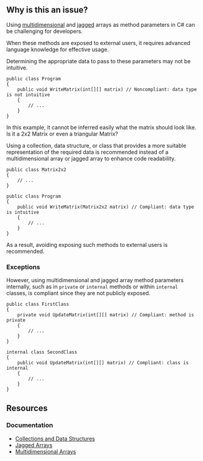 ## Why is this an issue?

Using [multidimensional](https://learn.microsoft.com/en-us/dotnet/csharp/programming-guide/arrays/multidimensional-arrays) and [jagged](https://learn.microsoft.com/en-us/dotnet/csharp/programming-guide/arrays/jagged-arrays) arrays as method parameters in C# can be
challenging for developers.

When these methods are exposed to external users, it requires advanced language knowledge for effective usage.

Determining the appropriate data to pass to these parameters may not be intuitive.

    public class Program
    {
        public void WriteMatrix(int[][] matrix) // Noncompliant: data type is not intuitive
        {
            // ...
        }
    }

In this example, it cannot be inferred easily what the matrix should look like. Is it a 2x2 Matrix or even a triangular Matrix?

Using a collection, data structure, or class that provides a more suitable representation of the required data is recommended instead of a
multidimensional array or jagged array to enhance code readability.

    public class Matrix2x2
    {
        // ...
    }
    
    public class Program
    {
        public void WriteMatrix(Matrix2x2 matrix) // Compliant: data type is intuitive
        {
            // ...
        }
    }

As a result, avoiding exposing such methods to external users is recommended.

### Exceptions

However, using multidimensional and jagged array method parameters internally, such as in `private` or `internal` methods or
within `internal` classes, is compliant since they are not publicly exposed.

    public class FirstClass
    {
        private void UpdateMatrix(int[][] matrix) // Compliant: method is private
        {
            // ...
        }
    }
    
    internal class SecondClass
    {
        public void UpdateMatrix(int[][] matrix) // Compliant: class is internal
        {
            // ...
        }
    }

## Resources

### Documentation

- [Collections and Data Structures](https://learn.microsoft.com/en-us/dotnet/standard/collections/)
- [Jagged Arrays](https://learn.microsoft.com/en-us/dotnet/csharp/programming-guide/arrays/jagged-arrays)
- [Multidimensional Arrays](https://learn.microsoft.com/en-us/dotnet/csharp/programming-guide/arrays/multidimensional-arrays)